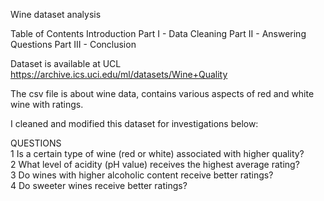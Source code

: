 Wine dataset analysis

Table of Contents
Introduction
Part I - Data Cleaning
Part II - Answering Questions
Part III - Conclusion

Dataset is available at UCL
https://archive.ics.uci.edu/ml/datasets/Wine+Quality

The csv file is about wine data, contains various aspects of red and white wine with ratings.

I cleaned and modified this dataset for investigations below:

QUESTIONS\
1 Is a certain type of wine (red or white) associated with higher quality?\
2 What level of acidity (pH value) receives the highest average rating?\
3 Do wines with higher alcoholic content receive better ratings?\
4 Do sweeter wines receive better ratings?


